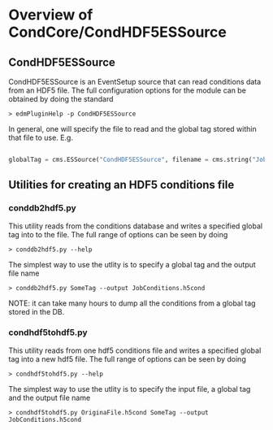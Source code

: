 # Overview of CondCore/CondHDF5ESSource

## CondHDF5ESSource

CondHDF5ESSource is an EventSetup source that can read conditions data from an HDF5 file. The full configuration options for the module can be obtained by doing the standard

```
> edmPluginHelp -p CondHDF5ESSource
```

In general, one will specify the file to read and the global tag stored within that file to use. E.g.

```python

globalTag = cms.ESSource("CondHDF5ESSource", filename = cms.string("JobConditions.h5cond"), globalTag = cms.string("SomeTag") ) 
```

## Utilities for creating an HDF5 conditions file

### conddb2hdf5.py

This utility reads from the conditions database and writes a specified global tag into to the file. The full range of options can be seen by doing

```
> conddb2hdf5.py --help
```

The simplest way to use the utlity is to specify a global tag and the output file name

```
> conddb2hdf5.py SomeTag --output JobConditions.h5cond
```

NOTE: it can take many hours to dump all the conditions from a global tag stored in the DB.

### condhdf5tohdf5.py

This utility reads from one hdf5 conditions file and writes a specified global tag into a new hdf5 file. The full range of options can be seen by doing

```
> condhdf5tohdf5.py --help
```

The simplest way to use the utlity is to specify the input file, a global tag and the output file name

```
> condhdf5tohdf5.py OriginaFile.h5cond SomeTag --output JobConditions.h5cond
```

